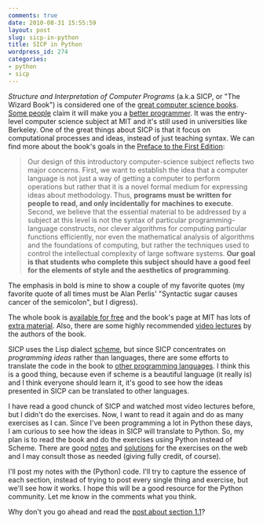 ```yaml
---
comments: true
date: 2010-08-31 15:55:59
layout: post
slug: sicp-in-python
title: SICP in Python
wordpress_id: 274
categories:
- python
- sicp
---
```


_Structure and Interpretation of Computer Programs_ (a.k.a SICP, or
"The Wizard Book") is considered one of the
[great computer science books]. [Some people] claim it will make you a
[better programmer]. It was the entry-level computer science subject
at MIT and it's still used in universities like Berkeley. One of the
great things about SICP is that it focus on computational processes
and ideas, instead of just teaching syntax. We can find more about the
book's goals in the [Preface to the First Edition]:

<!-- more -->

> Our design of this introductory computer-science subject reflects
  two major concerns. First, we want to establish the idea that a
  computer language is not just a way of getting a computer to perform
  operations but rather that it is a novel formal medium for
  expressing ideas about methodology. Thus, **programs must be written
  for people to read, and only incidentally for machines to execute**.
  Second, we believe that the essential material to be addressed by a
  subject at this level is not the syntax of particular
  programming-language constructs, nor clever algorithms for computing
  particular functions efficiently, nor even the mathematical analysis
  of algorithms and the foundations of computing, but rather the
  techniques used to control the intellectual complexity of large
  software systems. **Our goal is that students who complete this
  subject should have a good feel for the elements of style and the
  aesthetics of programming**.

The emphasis in bold is mine to show a couple of my favorite quotes
(my favorite quote of all times must be Alan Perlis' "Syntactic sugar
causes cancer of the semicolon", but I digress).

The whole book is [available for free] and the book's page at MIT has
lots of [extra material]. Also, there are some highly recommended
[video lectures] by the authors of the book.

SICP uses the Lisp dialect [scheme], but since SICP concentrates on
_programming ideas_ rather than languages, there are some efforts to
translate the code in the book to [other programming languages]. I
think this is a good thing, because even if scheme is a beautiful
language (it really is) and I think everyone should learn it, it's
good to see how the ideas presented in SICP can be translated to other
languages.

I have read a good chunck of SICP and watched most video lectures
before, but I didn't do the exercises. Now, I want to read it again
and do as many exercises as I can. Since I've been programming a lot
in Python these days, I am curious to see how the ideas in SICP will
translate to Python. So, my plan is to read the book and do the
exercises using Python instead of Scheme. There are good [notes] and
[solutions] for the exercises on the web and I may consult those as
needed (giving fully credit, of course).

I'll post my notes with the (Python) code. I'll try to capture the
essence of each section, instead of trying to post every single thing
and exercise, but we'll see how it works. I hope this will be a good
resource for the Python community. Let me know in the comments what
you think.

Why don't you go ahead and read the [post about section 1.1]?

<!-- Links -->

[great computer science books]: http://www.amazon.com/review/R3G05B1TQ5XGZP/ref=cm_cr_rdp_perm
[Some people]: http://programming-musings.org/2007/01/31/a-scheme-bookshelf/
[better programmer]: http://lispy.wordpress.com/2007/10/13/how-studying-sicp-made-me-a-better-programmer/
[Preface to the First Edition]: http://mitpress.mit.edu/sicp/full-text/book/book-Z-H-7.html
[available for free]: http://mitpress.mit.edu/sicp/full-text/book/book.html
[extra material]: http://mitpress.mit.edu/sicp/
[video lectures]: http://groups.csail.mit.edu/mac/classes/6.001/abelson-sussman-lectures/
[scheme]: http://en.wikipedia.org/wiki/Scheme_(programming_language)
[other programming languages]: http://www.codepoetics.com/wiki/index.php?title=Topics:SICP_in_other_languages
[notes]: http://eli.thegreenplace.net/category/programming/lisp/sicp/
[solutions]: http://www.kendyck.com/solutions-to-sicp/
[post about section 1.1]: /2010/08/sicp-in-python-1-1-the-elements-of-programming/
